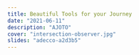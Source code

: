 ```yaml
---
title: Beautiful Tools for your Journey
date: "2021-06-11"
description: "AJOTO"
cover: "intersection-observer.jpg"
slides: "adecco-a2d3b5"
---
```


